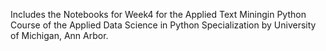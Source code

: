 Includes the Notebooks for Week4 for the Applied Text Miningin Python Course of the Applied Data Science in Python Specialization by University of Michigan, Ann Arbor.
